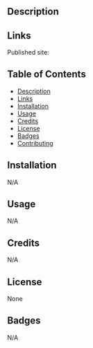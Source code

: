 # 

## Description 


## Links 
Published site:  

## Table of Contents

* [Description](#Description) 
* [Links](#Links)
* [Installation](#Installation)
* [Usage](#Usage)
* [Credits](#Credits)
* [License](#License)
* [Badges](#Badges)
* [Contributing](#Contributing)

## Installation
N/A

## Usage
N/A



## Credits
N/A

## License
None

## Badges
N/A




